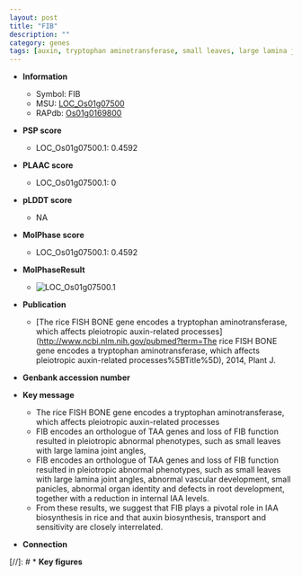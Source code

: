 ```yaml
---
layout: post
title: "FIB"
description: ""
category: genes
tags: [auxin, tryptophan aminotransferase, small leaves, large lamina joint angles, IAA, IAA biosynthesis, auxin biosynthesis, auxin transport, vascular development, panicle, organ identity, root development]
---
```


* **Information**  
    + Symbol: FIB  
    + MSU: [LOC_Os01g07500](http://rice.plantbiology.msu.edu/cgi-bin/ORF_infopage.cgi?orf=LOC_Os01g07500)  
    + RAPdb: [Os01g0169800](http://rapdb.dna.affrc.go.jp/viewer/gbrowse_details/irgsp1?name=Os01g0169800)  

* **PSP score**  
    + LOC_Os01g07500.1: 0.4592 

* **PLAAC score**  
    + LOC_Os01g07500.1: 0 

* **pLDDT score**
    + NA


* **MolPhase score**
    + LOC_Os01g07500.1: 0.4592

* **MolPhaseResult**
    + ![LOC_Os01g07500.1](https://ricepsp.github.io/pictures/LOC_Os01g/LOC_Os01g07500.1.png)

* **Publication**  
    + [The rice FISH BONE gene encodes a tryptophan aminotransferase, which affects pleiotropic auxin-related processes](http://www.ncbi.nlm.nih.gov/pubmed?term=The rice FISH BONE gene encodes a tryptophan aminotransferase, which affects pleiotropic auxin-related processes%5BTitle%5D), 2014, Plant J.

* **Genbank accession number**  

* **Key message**  
    + The rice FISH BONE gene encodes a tryptophan aminotransferase, which affects pleiotropic auxin-related processes
    + FIB encodes an orthologue of TAA genes and loss of FIB function resulted in pleiotropic abnormal phenotypes, such as small leaves with large lamina joint angles,
    + FIB encodes an orthologue of TAA genes and loss of FIB function resulted in pleiotropic abnormal phenotypes, such as small leaves with large lamina joint angles, abnormal vascular development, small panicles, abnormal organ identity and defects in root development, together with a reduction in internal IAA levels.
    + From these results, we suggest that FIB plays a pivotal role in IAA biosynthesis in rice and that auxin biosynthesis, transport and sensitivity are closely interrelated.

* **Connection**  

[//]: # * **Key figures**  


